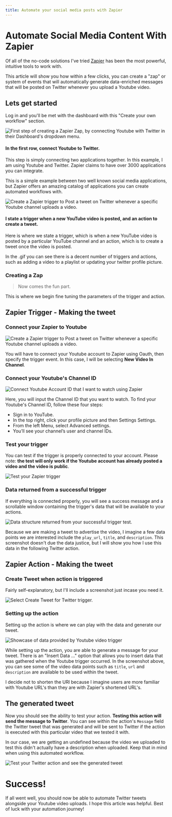 ```yaml
---
title: Automate your social media posts with Zapier
---
```


# Automate Social Media Content With Zapier

<div class="mt-6 w-full flex items-center justify-center">
  <div class="flex items-center justify-center w-1/2 md:w-full">
    <ZapierLogo/>
  </div>
</div>

Of all of the no-code solutions I've tried <a class="text-black font-medium" href='https://zapier.com/'>Zapier</a> has been the most powerful, intuitive tools to work with.

This article will show you how within a few clicks, you can create a "zap" or system of events that will automatically generate data-enriched messages that will be posted on Twitter whenever you upload a Youtube video.

## Lets get started

Log in and you'll be met with the dashboard with this "Create your own workflow" section.

<div class="flex flex-col items-center justify-center">
  <img 
    src="https://lh3.googleusercontent.com/pw/ACtC-3c2Ic3xgKSnI3iYtXZPeaYc0_jq99Q9JEnWNxc6_4xKI-jf8Q_iV61pt84pI-hGKy8OhKltYQ5NgWWR1ogOeVRE48l_R5GqJlLwr_SePq9amgVa1KYPySERsQm5OAXw1zsGhb9or5dp3BuphR08Fo8=w1130-h387-no?authuser=0" 
    alt="First step of creating a Zapier Zap, by connecting Youtube with Twitter in their Dashboard's dropdown menu." 
  />
  <h4 class="mt-4 text-sm font-light text-gray-500">In the first row, connect Youtube to Twitter.</h4>
</div>

This step is simply connecting two applications together. In this example, I am using Youtube and Twitter. Zapier claims to have over 3000 applications you can integrate.

This is a simple example between two well known social media applications, but Zapier offers an amazing catalog of applications you can create automated workflows with.

<div class="mt-10 flex flex-col items-center justify-center">
  <img 
    src="https://lh3.googleusercontent.com/pw/ACtC-3dKVYFDGkQ8h4TT2ZV9EWeiCthB8Wmjnt0qRZuhJaOuDD-SPp0YIa80O6TT8Y3vz11hmacdvpKnFA6GLaKXhEInfg3p0w8pVQ0-M6qMzkqZmDW5DYy9ygAlf7B-5uMEhBcNMBF8ay6xCpF0KZCBMVo=w1130-h257-no" 
    alt="Create a Zapier trigger to Post a tweet on Twitter whenever a specific Youtube channel uploads a video." 
  />
  <h4 class="mt-4 text-sm font-light text-gray-500">I state a <span class="font-semibold">trigger</span> when a new YouTube video is posted, and an <span class="font-semibold">action</span> to create a tweet.</h4>
</div>

Here is where we state a trigger, which is when a new YouTube video is posted by a particular YouTube channel and an action, which is to create a tweet once the video is posted.

In the .gif you can see there is a decent number of triggers and actions, such as adding a video to a playlist or updating your twitter profile picture.

### Creating a Zap

> Now comes the fun part.

This is where we begin fine tuning the parameters of the trigger and action.

## Zapier Trigger - Making the tweet

### Connect your Zapier to Youtube

<img 
  class="mt-8"
  src="https://lh3.googleusercontent.com/pw/ACtC-3e6VrtfxfjJfcC3t45xxbDfBnSDi7iOE1DyM_uSU5kt-uak5omoctc_YZx_EdZ1nMWKrDufq01Ng132BNpKDKFmHDzC6Dk-JVaOf8DXsF0EB5V6u4__Acu2WeBUxfON41Kk5czaAf0csELVV5h1fuc=w1860-h1340-no?authuser=0" 
  alt="Create a Zapier trigger to Post a tweet on Twitter whenever a specific Youtube channel uploads a video." 
/>

You will have to connect your Youtube account to Zapier using Oauth, then specify the trigger event. In this case, I will be selecting **New Video In Channel**.

### Connect your Youtube's Channel ID

<img
  class="mt-8"
  src="https://lh3.googleusercontent.com/pw/ACtC-3c__qgDzvQNeKFQD1WKPiZeepvfyo_mYbF4GHc8FDz9wlCrbZCsqQPeFP9DiE8McqmG7O1UUiY-wKSzG3mOG2giH3L7_Temo79tEvW0Ea-JWV-zfScuPZOI3otFDn2dfZFjbTg0Ul6jB3m456MIMJI=w1858-h1162-no?authuser=0" 
  alt="Connect Youtube Account ID that I want to watch using Zapier"  
/>

Here, you will input the Channel ID that you want to watch. To find your Youtube's Channel ID, follow these four steps:

<ul>
  <li class="list-decimal">Sign in to YouTube.</li>
  <li class="list-decimal">In the top right, click your profile picture and then Settings Settings.</li>
  <li class="list-decimal">From the left Menu, select Advanced settings.</li>
  <li class="list-decimal">You’ll see your channel’s user and channel IDs.</li>
</ul>

### Test your trigger

You can test if the trigger is properly connected to your account. Please note: **the test will only work if the Youtube account has already posted a video and the video is public**.

<img
  class="mt-8"
  src="https://lh3.googleusercontent.com/pw/ACtC-3fLsjlrdi7CJMJ1LU2L1Cska8qT2BdC1kmFVZY5W7TbicHL5VCUsMG9PH6nZ_5HqvasId6rBP9J8nXgKGVkjivaFLBWk8sgh2wmZzAqiFyOgKZnT3lNkUal7k0khTtg6FHusibqfj8RwyOBFnhv5SE=w1644-h726-no?authuser=0" 
  alt="Test your Zapier trigger" 
/>

### Data returned from a successful trigger

If everything is connected properly, you will see a success message and a scrollable window containing the trigger's data that will be available to your actions.

<img 
  class="mt-8"
  src="https://lh3.googleusercontent.com/pw/ACtC-3d2JT0dJFAYwkAzZ2JWNIPn6WdHj6VudAqb-ZOLPpRys8TajJn4uAZ04bfw3bX7X3Uh2CEYrNAL1OX3aK1bP3ONaEaxkGuiW87-bdk5qf0f45XXbQSnOrVsqL6M6fwafRvN8aSNokx694o3w2BJnww=w1636-h1252-no?authuser=0"
  alt="Data structure returned from your successful trigger test."
/>

Because we are making a tweet to advertise the video, I imagine a few data points we are interested include the `play_url`, `title`, and `description`. This screenshot doesn't due the data justice, but I will show you how I use this data in the following Twitter action.

## Zapier Action - Making the tweet

### Create Tweet when action is triggered

Fairly self-explanatory, but I'll include a screenshot just incase you need it.

<img 
  class="mt-8"
  src="https://lh3.googleusercontent.com/pw/ACtC-3cxxJlY6uHaVZpFVoiKlSj9-xYesSsvYVpJKIGgpDoDzkmDZX4URs9AbkkqpAn5k-kYgukykI_dbDbwgI-1GPaMTESpu_UGIHTUHbi3_rB0P1YFxi8grkV1vxiamkoa-teElVulRkbBuJCBKvfHhqw=w1910-h1156-no?authuser=0"
  alt="Select Create Tweet for Twitter trigger."
/>

### Setting up the action

Setting up the action is where we can play with the data and generate our tweet.

<img 
  class="mt-8"
  src="https://lh3.googleusercontent.com/pw/ACtC-3dOkE-3EMhBEnPmVlcTKnV10BFPhh_99ANgKFuccknTW2S-pfR1ltGPdJktEXVd03-1hxZifdKtYAqWA12mbh66uHRUgnud4fALSag2_mClJKIZiTCh5Ytqvn7mzEolGNI2kRr_Hm3zhbUT6A-WSIw=w1656-h1190-no?authuser=0"
  alt="Showcase of data provided by Youtube video trigger"
/>

While setting up the action, you are able to generate a message for your tweet. There is an "Insert Data ..." option that allows you to insert data that was gathered when the Youtube trigger occurred. In the screenshot above, you can see some of the video data points such as `title`, `url` and `description` are available to be used within the tweet.

I decide not to shorten the URl because I imagine users are more familiar with Youtube URL's than they are with Zapier's shortened URL's.

## The generated tweet

Now you should see the ability to test your action. **Testing this action will send the message to Twitter**. You can see within the action's `Message` field the Twitter tweet that was generated and will be sent to Twitter if the action is executed with this particular video that we tested it with.

In our case, we are getting an undefined because the video we uploaded to test this didn't actually have a description when uploaded. Keep that in mind when using this automated workflow.

<img 
  class="mt-8"
  src="https://lh3.googleusercontent.com/pw/ACtC-3eAzg5ycqHYSnl2QA1ts3x__yIpO5pEkbWC0Vec4RO_h2jR6kXba3LrOUgoCoYzREJGlGxq2lQOWJ22PA7Uv1Uy9N2809zPjM1Y9gYMJuOdPQFHxMMQ7uI3EwLOOSlKcLE5llOS4bHARZSAPXhRO6I=w1680-h974-no?authuser=0"
  alt="Test your Twitter action and see the generated tweet"
/>

# Success!

If all went well, you should now be able to automate Twitter tweets alongside your Youtube video uploads. I hope this article was helpful. Best of luck with your automation journey!
